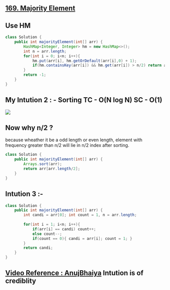 ## [169. Majority Element](https://leetcode.com/problems/majority-element/)

## Use HM
```java
class Solution {
    public int majorityElement(int[] arr) {
        HashMap<Integer, Integer> hm = new HashMap<>();
        int n = arr.length;
        for(int i = 0; i<n; i++){
            hm.put(arr[i], hm.getOrDefault(arr[i],0) + 1);
            if(hm.containsKey(arr[i]) && hm.get(arr[i]) > n/2) return arr[i];
        }
        return -1;
    }
}
```

## My Intution 2 : - Sorting TC - O(N log N) SC - O(1)

![](https://leetcode.com/problems/majority-element/Figures/169/sorting.png)

## Now why n/2 ?

because wheather it be a odd length or even length, element with frequency greater than n/2 will lie in n/2 index after sorting.

```java
class Solution {
    public int majorityElement(int[] arr) {
        Arrays.sort(arr);
        return arr[arr.length/2];
    }
}
```
## Intution 3 :- 
```java
class Solution {
    public int majorityElement(int[] arr) {
        int candi = arr[0]; int count = 1, n = arr.length;
        
        for(int i = 1; i<n; i++){
            if(arr[i] == candi) count++;
            else count--;
            if(count == 0){ candi = arr[i]; count = 1; }
        }
        return candi;
    }
}
```
## **[Video Reference : AnujBhaiya](https://youtu.be/X0G5jEcvroo?t=799)** Intution is of crediblity